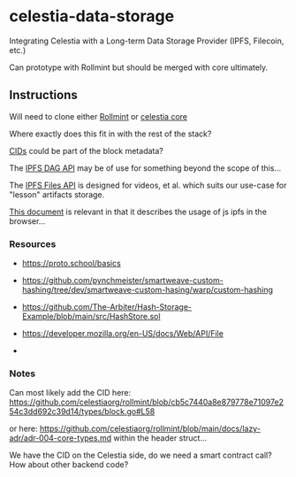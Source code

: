 # celestia-data-storage
Integrating Celestia with a Long-term Data Storage Provider (IPFS, Filecoin, etc.)

Can prototype with Rollmint but should be merged with core ultimately.

## Instructions

Will need to clone either [Rollmint](https://github.com/celestiaorg/rollmint) or [celestia core](https://github.com/celestiaorg/celestia-core/tree/v0.34.x-celestia/docs)

Where exactly does this fit in with the rest of the stack? 

[CIDs](https://github.com/pynchmeister/cid) could be part of the block metadata? 

The [IPFS DAG API](https://github.com/ipfs/js-ipfs/blob/master/docs/core-api/DAG.md) may be of use for something beyond the scope of this...

The [IPFS Files API](https://github.com/ipfs/js-ipfs/blob/master/docs/core-api/FILES.md) is designed for videos, et al. which suits our use-case for "lesson" artifacts storage.

[This document](https://github.com/ipfs/js-ipfs/blob/master/docs/BROWSERS.md) is relevant in that it describes the usage of js ipfs in the browser...



### Resources

* https://proto.school/basics
* https://github.com/pynchmeister/smartweave-custom-hashing/tree/dev/smartweave-custom-hasing/warp/custom-hashing
* https://github.com/The-Arbiter/Hash-Storage-Example/blob/main/src/HashStore.sol

* https://developer.mozilla.org/en-US/docs/Web/API/File
* 

### Notes 

Can most likely add the CID here: https://github.com/celestiaorg/rollmint/blob/cb5c7440a8e879778e71097e254c3dd692c39d14/types/block.go#L58

or here: https://github.com/celestiaorg/rollmint/blob/main/docs/lazy-adr/adr-004-core-types.md within the header struct...

We have the CID on the Celestia side, do we need a smart contract call? How about other backend code?
